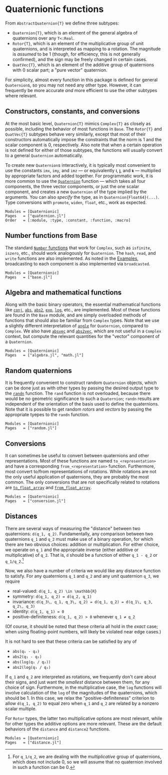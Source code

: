 # Quaternionic functions

From `AbstractQuaternion{T}` we define three subtypes:

  * `Quaternion{T}`, which is an element of the general algebra of quaternions
    over any `T<:Real`.
  * `Rotor{T}`, which is an element of the multiplicative group of unit
    quaternions, and is interpreted as mapping to a rotation.  The magnitude is
    *assumed* to be 1 (though, for efficiency, this is not generally
    confirmed), and the sign may be freely changed in certain cases.
  * `QuatVec{T}`, which is an element of the additive group of quaternions with
    0 scalar part; a "pure vector" quaternion.

For simplicity, almost every function in this package is defined for general
`Quaternion`s, so you may not need any other type.  However, it can frequently
be more accurate *and* more efficient to use the other subtypes where relevant.

## Constructors, constants, and conversions

At the most basic level, `Quaternion{T}` mimics `Complex{T}` as closely as
possible, including the behavior of most functions in `Base`.  The `Rotor{T}`
and `QuatVec{T}` subtypes behave very similarly, except that most of their
constructors automatically impose the constraints that the norm is 1 and the
scalar component is 0, respectively.  Also note that when a certain operation
is not defined for either of those subtypes, the functions will usually convert
to a general `Quaternion` automatically.

To create new `Quaternion`s interactively, it is typically most convenient to
use the constants `imx`, `imy`, and `imz` — or equivalently `𝐢`, `𝐣`, and `𝐤` —
multiplied by appropriate factors and added together.  For programmatic work,
it is more common to use the [`Quaternion`](@ref) function — which takes all
four components, the three vector components, or just the one scalar component,
and creates a new `Quaternion` of the type implied by the arguments.  You can
also *specify* the type, as in `Quaternion{Float64}(...)`.  Type conversions
with `promote`, `widen`, `float`, etc., work as expected.

```@autodocs
Modules = [Quaternionic]
Pages   = ["quaternion.jl"]
Order   = [:module, :type, :constant, :function, :macro]
```

## Number functions from Base

The standard [`Number`
functions](https://docs.julialang.org/en/v1/base/numbers/#General-Number-Functions-and-Constants)
that work for `Complex`, such as `isfinite`, `iszero`, etc., should work
analogously for `Quaternion`.  The `hash`, `read`, and `write` functions are
also implemented.  As noted in the [Examples](@ref), broadcasting to each
component is also implemented via `broadcasted`.

```@autodocs
Modules = [Quaternionic]
Pages   = ["base.jl"]
```


## Algebra and mathematical functions

Along with the basic binary operators, the essential mathematical functions
like [`conj`](@ref), [`abs`](@ref), [`abs2`](@ref), [`exp`](@ref),
[`log`](@ref), etc., are implemented.  Most of these functions are found in the
`Base` module, and are simply overloaded methods of functions that should also
be familiar from `Complex` types.  Note that we use a slightly different
interpretation of [`angle`](@ref) for `Quaternion`, compared to `Complex`.  We
also have [`absvec`](@ref) and [`abs2vec`](@ref), which are not useful in a
`Complex` context, but compute the relevant quantities for the "vector"
component of a `Quaternion`.

```@autodocs
Modules = [Quaternionic]
Pages   = ["algebra.jl", "math.jl"]
```


## Random quaternions

It is frequently convenient to construct random `Quaternion` objects, which can
be done just as with other types by passing the desired output type to the
[`randn`](@ref) function.  The `rand` function is not overloaded, because there
would be no geometric significance to such a `Quaternion`; `randn` results are
independent of the orientation of the basis used to define the quaternions.
Note that it is possible to get random *rotors* and *vectors* by passing the
appropriate tyepes to the `randn` function.

```@autodocs
Modules = [Quaternionic]
Pages   = ["random.jl"]
```


## Conversions

It can sometimes be useful to convert between quaternions and other
representations.  Most of these functions are named `to_<representation>` and
have a corresponding `from_<representation>` function.  Furthermore, most
convert to/from representations of rotations.  While rotations are not the only
useful application of quaternions, they are probably the most common.  The only
conversions that are not specifically related to rotations are
[`to_float_array`](@ref) and [`from_float_array`](@ref).

```@autodocs
Modules = [Quaternionic]
Pages   = ["conversion.jl"]
```


## Distances

There are several ways of measuring the "distance" between two quaternions:
``d(q_1, q_2)``.  Fundamentally, any comparison between two quaternions ``q_1``
and ``q_2`` must make use of a binary operation, for which there are two
obvious choices: addition or multiplication.  For either choice, we operate on
``q_1`` and the appropriate inverse (either additive or multiplicative) of
``q_2``.  That is, ``d`` should be a function of either ``q_1 - q_2`` or
``q_1/q_2``.[^1]

[^1]:
    For ``q_1/q_2``, we are dealing with the *multiplicative* group of
    quaternions, which does not include 0, so we will assume that no quaternion
    involved in such a function can be 0.

Now, we also have a number of criteria we would like any distance function to
satisfy.  For any quaternions ``q_1`` and ``q_2`` and any *unit* quaternion
``q_3``, we require

  * real-valued: ``d(q_1, q_2) \in \mathbb{R}``
  * symmetry: ``d(q_1, q_2) = d(q_2, q_1)``
  * invariance: ``d(q_3\, q_1, q_3\, q_2) = d(q_1, q_2) = d(q_1\, q_3, q_2\, q_3)``
  * identity: ``d(q_1, q_1) = 0``
  * positive-definiteness: ``d(q_1, q_2) > 0`` whenever ``q_1 ≠ q_2``

(Of course, it should be noted that these criteria all hold in the *exact*
case; when using floating-point numbers, will likely be violated near edge
cases.)

It is not hard to see that these criteria can be satisfied by any of

  * `abs(q₁ - q₂)`
  * `abs2(q₁ - q₂)`
  * `abs(log(q₁ / q₂))`
  * `abs2(log(q₁ / q₂)`

If ``q_1`` and ``q_2`` are interpreted as rotations, we frequently don't care
about their signs, and just want the *smallest* distance between them, for any
choice of sign.  Furthermore, in the multiplicative case, the `log` functions
will involve calculation of the `log` of the magnitudes of the quaternions,
which should be 1.  In this case, we relax the "positive-definiteness"
criterion to allow ``d(q_1, q_2)`` to equal zero when ``q_1`` and ``q_2`` are
related by a nonzero scalar multiple.

For `Rotor` types, the latter two multiplicative options are most relevant, while for
other types the additive options are more relevant.  These are the default
behaviors of the `distance` and `distance2` functions.

```@autodocs
Modules = [Quaternionic]
Pages   = ["distance.jl"]
```
